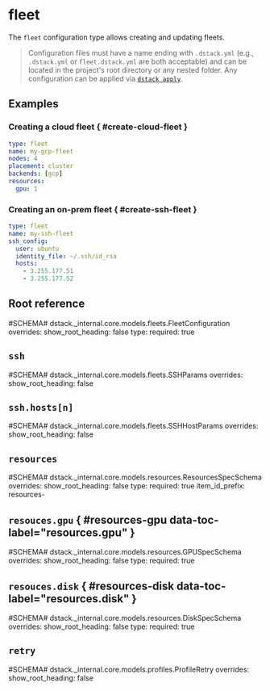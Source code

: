 # fleet

The `fleet` configuration type allows creating and updating fleets.

> Configuration files must have a name ending with `.dstack.yml` (e.g., `.dstack.yml` or `fleet.dstack.yml` are both acceptable)
> and can be located in the project's root directory or any nested folder.
> Any configuration can be applied via [`dstack apply`](../cli/index.md#dstack-apply).

## Examples

### Creating a cloud fleet { #create-cloud-fleet }

<div editor-title="gcp-fleet.dstack.yml"> 

```yaml
type: fleet
name: my-gcp-fleet
nodes: 4
placement: cluster
backends: [gcp]
resources:
  gpu: 1
```

</div>

### Creating an on-prem fleet { #create-ssh-fleet }

<div editor-title="ssh-fleet.dstack.yml"> 
    
```yaml
type: fleet
name: my-ssh-fleet
ssh_config:
  user: ubuntu
  identity_file: ~/.ssh/id_rsa
  hosts:
    - 3.255.177.51
    - 3.255.177.52
```

</div>

[//]: # (TODO: a cluster, individual user and identity file, etc)

## Root reference

#SCHEMA# dstack._internal.core.models.fleets.FleetConfiguration
    overrides:
      show_root_heading: false
      type:
        required: true

## `ssh`

#SCHEMA# dstack._internal.core.models.fleets.SSHParams
    overrides:
      show_root_heading: false


## `ssh.hosts[n]`

#SCHEMA# dstack._internal.core.models.fleets.SSHHostParams
    overrides:
      show_root_heading: false

## `resources`

#SCHEMA# dstack._internal.core.models.resources.ResourcesSpecSchema
    overrides:
      show_root_heading: false
      type:
        required: true
      item_id_prefix: resources-

## `resouces.gpu` { #resources-gpu data-toc-label="resources.gpu" } 

#SCHEMA# dstack._internal.core.models.resources.GPUSpecSchema
    overrides:
      show_root_heading: false
      type:
        required: true

## `resouces.disk` { #resources-disk data-toc-label="resources.disk" }

#SCHEMA# dstack._internal.core.models.resources.DiskSpecSchema
    overrides:
      show_root_heading: false
      type:
        required: true

## `retry`

#SCHEMA# dstack._internal.core.models.profiles.ProfileRetry
    overrides:
      show_root_heading: false
